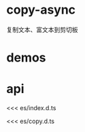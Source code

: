 # copy-async

复制文本、富文本到剪切板

# demos

<demo src="./demos/1.vue" />

<demo src="./demos/3.tsx" title="复制图文内容" />

<demo src="./demos/2.tsx" title="传入 dom" />

# api

<<< es/index.d.ts

<<< es/copy.d.ts
